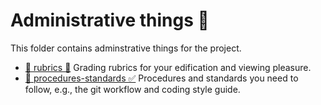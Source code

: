 # Administrative things 📝

This folder contains adminstrative things for the project.

- [📁 rubrics 💯](rubrics) Grading rubrics for your edification and viewing pleasure.
- [📁 procedures-standards ✅](procedures-standards) Procedures and standards you need to follow, e.g., the git workflow and coding style guide.
